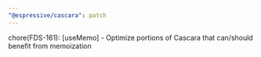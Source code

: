 ```yaml
---
"@espressive/cascara": patch
---
```


chore(FDS-161): [useMemo] - Optimize portions of Cascara that can/should benefit from memoization
